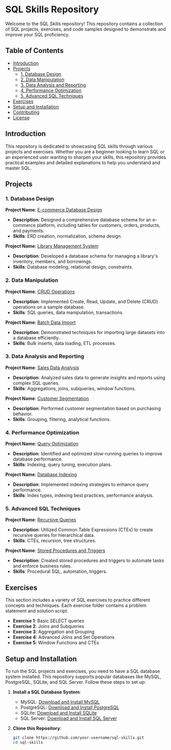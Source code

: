 # SQL Skills Repository

Welcome to the SQL Skills repository! This repository contains a collection of SQL projects, exercises, and code samples designed to demonstrate and improve your SQL proficiency.

## Table of Contents

- [Introduction](#introduction)
- [Projects](#projects)
  - [1. Database Design](#1-database-design)
  - [2. Data Manipulation](#2-data-manipulation)
  - [3. Data Analysis and Reporting](#3-data-analysis-and-reporting)
  - [4. Performance Optimization](#4-performance-optimization)
  - [5. Advanced SQL Techniques](#5-advanced-sql-techniques)
- [Exercises](#exercises)
- [Setup and Installation](#setup-and-installation)
- [Contributing](#contributing)
- [License](#license)

## Introduction

This repository is dedicated to showcasing SQL skills through various projects and exercises. Whether you are a beginner looking to learn SQL or an experienced user wanting to sharpen your skills, this repository provides practical examples and detailed explanations to help you understand and master SQL.

## Projects

### 1. Database Design

**Project Name**: [E-commerce Database Design](link-to-project)

- **Description**: Designed a comprehensive database schema for an e-commerce platform, including tables for customers, orders, products, and payments.
- **Skills**: ERD creation, normalization, schema design.

**Project Name**: [Library Management System](link-to-project)

- **Description**: Developed a database schema for managing a library's inventory, members, and borrowings.
- **Skills**: Database modeling, relational design, constraints.

### 2. Data Manipulation

**Project Name**: [CRUD Operations](link-to-project)

- **Description**: Implemented Create, Read, Update, and Delete (CRUD) operations on a sample database.
- **Skills**: SQL queries, data manipulation, transactions.

**Project Name**: [Batch Data Import](link-to-project)

- **Description**: Demonstrated techniques for importing large datasets into a database efficiently.
- **Skills**: Bulk inserts, data loading, ETL processes.

### 3. Data Analysis and Reporting

**Project Name**: [Sales Data Analysis](link-to-project)

- **Description**: Analyzed sales data to generate insights and reports using complex SQL queries.
- **Skills**: Aggregations, joins, subqueries, window functions.

**Project Name**: [Customer Segmentation](link-to-project)

- **Description**: Performed customer segmentation based on purchasing behavior.
- **Skills**: Grouping, filtering, analytical functions.

### 4. Performance Optimization

**Project Name**: [Query Optimization](link-to-project)

- **Description**: Identified and optimized slow-running queries to improve database performance.
- **Skills**: Indexing, query tuning, execution plans.

**Project Name**: [Database Indexing](link-to-project)

- **Description**: Implemented indexing strategies to enhance query performance.
- **Skills**: Index types, indexing best practices, performance analysis.

### 5. Advanced SQL Techniques

**Project Name**: [Recursive Queries](link-to-project)

- **Description**: Utilized Common Table Expressions (CTEs) to create recursive queries for hierarchical data.
- **Skills**: CTEs, recursion, tree structures.

**Project Name**: [Stored Procedures and Triggers](link-to-project)

- **Description**: Created stored procedures and triggers to automate tasks and enforce business rules.
- **Skills**: Procedural SQL, automation, triggers.

## Exercises

This section includes a variety of SQL exercises to practice different concepts and techniques. Each exercise folder contains a problem statement and solution script.

- **Exercise 1**: Basic SELECT queries
- **Exercise 2**: Joins and Subqueries
- **Exercise 3**: Aggregation and Grouping
- **Exercise 4**: Advanced Joins and Set Operations
- **Exercise 5**: Window Functions and CTEs

## Setup and Installation

To run the SQL projects and exercises, you need to have a SQL database system installed. This repository supports popular databases like MySQL, PostgreSQL, SQLite, and SQL Server. Follow these steps to set up:

1. **Install a SQL Database System**:
   - MySQL: [Download and Install MySQL](https://dev.mysql.com/downloads/)
   - PostgreSQL: [Download and Install PostgreSQL](https://www.postgresql.org/download/)
   - SQLite: [Download and Install SQLite](https://www.sqlite.org/download.html)
   - SQL Server: [Download and Install SQL Server](https://www.microsoft.com/en-us/sql-server/sql-server-downloads)

2. **Clone this Repository**:
   ```bash
   git clone https://github.com/your-username/sql-skills.git
   cd sql-skills
